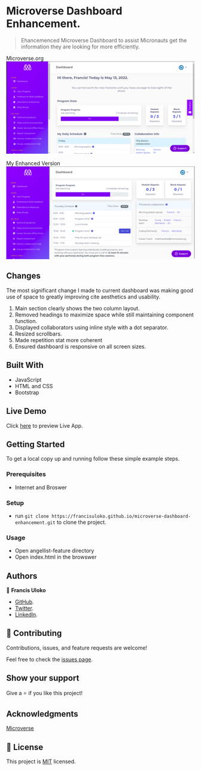 # Microverse Dashboard Enhancement.

> Ehancemenced Microverse Dashboard to assist Micronauts get the information they are looking for more efficiently.


Microverse.org
![screenshot](./assets/microverse-before.png)

My Enhanced Version
![Recommendation](./assets/microverse-enhanced.png)


## Changes

The most significant change I made to current dashboard was making good use of space to greatly improving cite aesthetics and usability.

1. Main section clearly shows the two column layout.
2. Removed headings to maximize space while still maintaining component function.
3. Displayed collaborators using inline style with a dot separator.
4. Resized scrollbars.
5. Made repetition stat more coherent
6. Ensured dashboard is responsive on all screen sizes.


## Built With

- JavaScript
- HTML and CSS
- Bootstrap

## Live Demo

Click [here](https://francisuloko.github.io/microverse-dashboard-enhancement) to preview Live App.


## Getting Started

To get a local copy up and running follow these simple example steps.

### Prerequisites

 - Internet and Broswer

### Setup

  - run `git clone https://francisuloko.github.io/microverse-dashboard-enhancement.git` to clone the project.

### Usage
- Open angellist-feature directory
- Open index.html in the browswer


## Authors

👤 **Francis Uloko**
- [GitHub](https://github.com/francisuloko).
- [Twitter](https://twitter.com/francisuloko).
- [LinkedIn](https://linkedin.com/in/francisuloko).

## 🤝 Contributing

Contributions, issues, and feature requests are welcome!

Feel free to check the [issues page](https://github.com/francisuloko/microverse-dashboard-enhancement/issues).

## Show your support

Give a ⭐️ if you like this project!

## Acknowledgments

[Microverse](microverse.org)

## 📝 License

This project is [MIT](./MIT.md) licensed.
